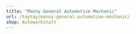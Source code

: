 ```yaml
---
title: "Manny General Automotive Mechanic"
url: /taytay/manny-general-automotive-mechanic/
shop: Autowerkstatt
---
```

